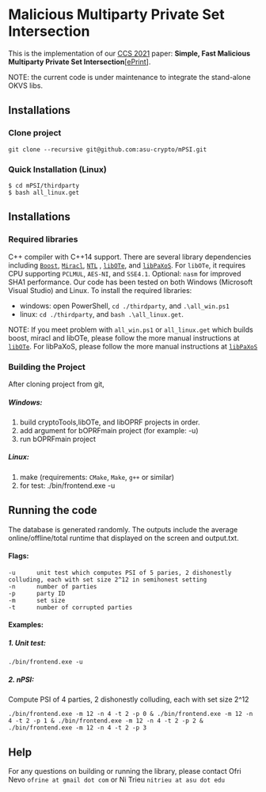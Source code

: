 #  Malicious Multiparty Private Set Intersection
This is the implementation of our [CCS 2021](http://dl.acm.org/citation.cfm?id=2978381)  paper: **Simple, Fast Malicious Multiparty Private Set Intersection**[[ePrint](https://eprint.iacr.org/2021)]. 

NOTE: the current code is under maintenance to integrate the stand-alone OKVS libs. 

## Installations
### Clone project
```
git clone --recursive git@github.com:asu-crypto/mPSI.git
```

### Quick Installation (Linux)
    $ cd mPSI/thirdparty
    $ bash all_linux.get



## Installations

### Required libraries
 C++ compiler with C++14 support. There are several library dependencies including [`Boost`](https://sourceforge.net/projects/boost/), [`Miracl`](https://github.com/miracl/MIRACL), [`NTL`](http://www.shoup.net/ntl/) , [`libOTe`](https://github.com/osu-crypto/libOTe), and  [`libPaXoS`](https://github.com/asu-crypto/mPSI/tree/paxos/libPaXoS). For `libOTe`, it requires CPU supporting `PCLMUL`, `AES-NI`, and `SSE4.1`. Optional: `nasm` for improved SHA1 performance.   Our code has been tested on both Windows (Microsoft Visual Studio) and Linux. To install the required libraries: 
  * windows: open PowerShell,  `cd ./thirdparty`, and `.\all_win.ps1` 
  * linux: `cd ./thirdparty`, and `bash .\all_linux.get`.   

NOTE: If you meet problem with `all_win.ps1` or `all_linux.get` which builds boost, miracl and libOTe, please follow the more manual instructions at [`libOTe`](https://github.com/osu-crypto/libOTe). For libPaXoS, please follow the more manual instructions at [`libPaXoS`](https://github.com/asu-crypto/mPSI/tree/paxos/libPaXoS)

### Building the Project
After cloning project from git,
##### Windows:
1. build cryptoTools,libOTe, and libOPRF projects in order.
2. add argument for bOPRFmain project (for example: -u)
3. run bOPRFmain project
 
##### Linux:
1. make (requirements: `CMake`, `Make`, `g++` or similar)
2. for test:
	./bin/frontend.exe -u


## Running the code
The database is generated randomly. The outputs include the average online/offline/total runtime that displayed on the screen and output.txt. 
#### Flags:
    -u		unit test which computes PSI of 5 paries, 2 dishonestly colluding, each with set size 2^12 in semihonest setting
	-n		number of parties
	-p		party ID
	-m		set size
	-t		number of corrupted parties 	
#### Examples: 
##### 1. Unit test:
	./bin/frontend.exe -u
	
##### 2. nPSI:
Compute PSI of 4 parties, 2 dishonestly colluding, each with set size 2^12 

	./bin/frontend.exe -m 12 -n 4 -t 2 -p 0 & ./bin/frontend.exe -m 12 -n 4 -t 2 -p 1 & ./bin/frontend.exe -m 12 -n 4 -t 2 -p 2 & ./bin/frontend.exe -m 12 -n 4 -t 2 -p 3
	
		
	
## Help
For any questions on building or running the library, please contact Ofri Nevo `ofrine at gmail dot com` or Ni Trieu `nitrieu at asu dot edu`
